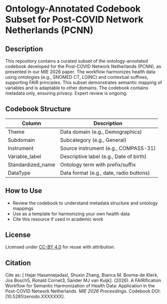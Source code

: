 # Ontology-Annotated Codebook Subset for Post-COVID Network Netherlands (PCNN)

## Description
This repository contains a curated subset of the ontology-annotated codebook developed for the Post-COVID Network Netherlands (PCNN), as presented in our MIE 2026 paper. The workflow harmonizes health data using ontologies (e.g., SNOMED CT, LOINC) and contextual suffixes, supporting FAIR principles. This subset demonstrates semantic mapping of variables and is adaptable to other domains. The codebook contains metadata only, ensuring privacy. Expert review is ongoing.

## Codebook Structure
| Column              | Description                                                    |
|---------------------|----------------------------------------------------------------|
| Theme               | Data domain (e.g., Demographics)                               |
| Subdomain           | Subcategory (e.g., General)                                    |
| Instrument          | Source instrument (e.g., COMPASS-31)                           |
| Variable_label      | Descriptive label (e.g., Date of birth)                        |
| Standardized_name   | Ontology term with prefix/suffix                               |
| DataType            | Data format (e.g., date, radio buttons)                        |

## How to Use
- Review the codebook to understand metadata structure and ontology mappings
- Use as a template for harmonizing your own health data
- Cite this resource if used in academic work

## License
Licensed under [CC-BY 4.0](https://creativecommons.org/licenses/by/4.0/) for reuse with attribution.

## Citation
Cite as: [ Hajar Hasannejadasl, Shuxin Zhang, Bianca M. Boxma-de Klerk, Jos Bosch5, Ronald Cornet3, Sander MJ van Kuijk]. (2026). A FAIRification Workflow for Semantic Harmonization of Health Data: Application in the Post-COVID Network Netherlands. *MIE 2026 Proceedings*. Codebook DOI: [10.5281/zenodo.XXXXXXX].

